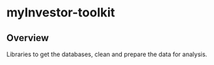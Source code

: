 # myInvestor-toolkit

## Overview

Libraries to get the databases, clean and prepare the data for analysis.